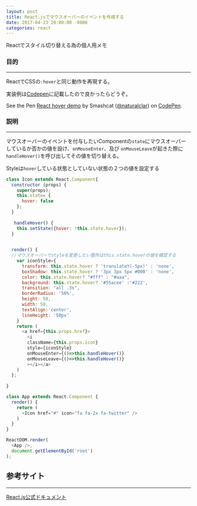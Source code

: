 ```yaml
---
layout: post
title: React.jsでマウスオーバーのイベントを作成する
date: 2017-04-23 20:00:00 -0800
categories: react
---
```


Reactでスタイル切り替える為の個人用メモ

### 目的

---

ReactでCSSの`:hover`と同じ動作を再現する。

実装例は[Codepen][codepen]に記載したので良かったらどうぞ。

<p data-height="300" data-theme-id="29225" data-slug-hash="jmWWqG" data-default-tab="js,result" data-user="naturalclar" data-embed-version="2" data-pen-title="React hover demo" class="codepen">See the Pen <a href="https://codepen.io/naturalclar/pen/jmWWqG/">React hover demo</a> by Smashcat (<a href="http://codepen.io/naturalclar">@naturalclar</a>) on <a href="http://codepen.io">CodePen</a>.</p>
<script async src="https://production-assets.codepen.io/assets/embed/ei.js"></script>

### 説明

---

マウスオーバーのイベントを付与したいComponentの`state`にマウスオーバーしているか否かの値を設け、`onMouseEnter`、及び `onMouseLeave`が起きた際に`handleHover()`を呼び出してその値を切り替える。

Styleは`hover`している状態としていない状態の２つの値を設定する

```js
class Icon extends React.Component{
  constructor (props) {
    super(props);
    this.state= {
      hover: false
    };
  }
  
   handleHover() {
    this.setState({hover: !this.state.hover});
  }
  

  render() {
  //マウスオーバーでstyleを変更したい箇所はthis.state.hoverの値を確認する
    var iconStyle={
      transform: this.state.hover ? 'translateY(-5px)' : 'none',
      boxShadow: this.state.hover ? '3px 3px 5px #000' : 'none',
      color: this.state.hover? "#fff" : "#aaa",
      background: this.state.hover? '#55acee' :'#222',
      transition: "all .3s",
      borderRadius: '50%',
      height: 50,
      width: 50,
      textAlign:'center',
      lineHeight: '50px'
    }
    return (
      <a href={this.props.href}>
        <i 
        className={this.props.icon}
        style={iconStyle}
        onMouseEnter={()=>this.handleHover()} 
        onMouseLeave={()=>this.handleHover()}
        ></i></a>
    )
  };
  
}

class App extends React.Component {
  render() {
    return (
      <Icon href="#" icon="fa fa-2x fa-twitter" />
    )
  }
}

ReactDOM.render(
  <App />,
  document.getElementById('root')
);
```

## 参考サイト

---

[React.js公式ドキュメント][reactref]


[reactref]:https://facebook.github.io/react/docs/events.html
[codepen]:https://codepen.io/naturalclar/pen/jmWWqG